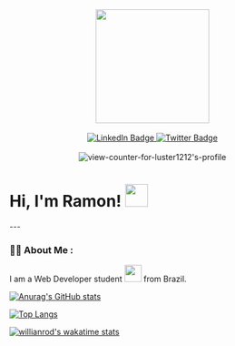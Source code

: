 <div id="header" align="center">
  <img src="https://media.giphy.com/media/u2pmTWUi0MXjyrMaVj/giphy.gif" width="200"/>
</div>
</br>
<div id="badges" align="center">
  <a href="https://www.linkedin.com/in/ramon-silva-5b1077176/">
    <img src="https://img.shields.io/badge/LinkedIn-blue?style=for-the-badge&logo=linkedin&logoColor=white" alt="LinkedIn Badge"/>
  </a>
  <a href="https://twitter.com/Ramonbs7">
    <img src="https://img.shields.io/badge/Twitter-red?style=for-the-badge&logo=twitter&logoColor=white" alt="Twitter Badge"/>
  </a>
</div>
</br>
<div align="center">
  <img src="https://komarev.com/ghpvc/?username=luster1212&style=flat-square&color=blue" alt="view-counter-for-luster1212's-profile" />
</div>

<h1>
  Hi, I'm Ramon!
  <img src= "https://media.giphy.com/media/17b875GGvV9m9sLmNc/giphy.gif" width="40px">
</h1>
---

### :man_technologist: About Me :
  I am a Web Developer student <img src="https://media.giphy.com/media/WUlplcMpOCEmTGBtBW/giphy.gif" width="30"> from Brazil.





[![Anurag's GitHub stats](https://github-readme-stats.vercel.app/api?username=luster1212&theme=midnight-purple)](https://github.com/anuraghazra/github-readme-stats)


[![Top Langs](https://github-readme-stats.vercel.app/api/top-langs/?username=luster1212&theme=midnight-purple)](https://github.com/anuraghazra/github-readme-stats)





[![willianrod's wakatime stats](https://github-readme-stats.vercel.app/api/wakatime?username=luster1212&theme-midnight-purple)](https://github.com/anuraghazra/github-readme-stats)
